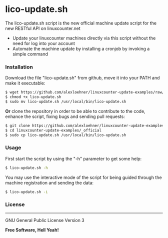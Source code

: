 # lico-update.sh

The lico-update.sh script is the new official machine update script for the new RESTful API on linuxcounter.net

  - Update your linuxcounter machines directly via this script without the need for log into your account
  - Automate the machine update by installing a cronjob by invoking a simple command

### Installation

Download the file "lico-update.sh" from github, move it into your PATH and make it executable:

```sh
$ wget https://github.com/alexloehner/linuxcounter-update-examples/raw/master/_official/lico-update.sh
$ chmod +x lico-update.sh
$ sudo mv lico-update.sh /usr/local/bin/lico-update.sh
```
**Or** clone the repository in order to be able to contribute to the code, enhance the script, fixing bugs and sending pull requests:
```sh
$ git clone https://github.com/alexloehner/linuxcounter-update-examples.git
$ cd linuxcounter-update-examples/_official
$ sudo cp lico-update.sh /usr/local/bin/lico-update.sh
```

### Usage

First start the script by using the "-h" parameter to get some help:
```sh
$ lico-update.sh -h
```

You may use the interactive mode of the script for being guided through the machine registration and sending the data:
```sh
$ lico-update.sh -i
```

### License
----

GNU General Public License Version 3


**Free Software, Hell Yeah!**

